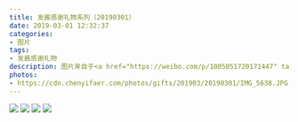 ```yaml
---
title: 发酱感谢礼物系列（20190301）
date: 2019-03-01 12:32:37
categories:
- 图片
tags:
- 发酱感谢礼物
description: 图片来自于<a href="https://weibo.com/p/1005051720171447" target="_blank">quanmmmmm</a>
photos: 
- https://cdn.chenyifaer.com/photos/gifts/201903/20190301/IMG_5638.JPG
---
```


![](https://cdn.chenyifaer.com/photos/gifts/201903/20190301/IMG_5639.JPG)
![](https://cdn.chenyifaer.com/photos/gifts/201903/20190301/IMG_5640.JPG)
![](https://cdn.chenyifaer.com/photos/gifts/201903/20190301/IMG_5641.JPG)
![](https://cdn.chenyifaer.com/photos/gifts/201903/20190301/IMG_5642.JPG)
